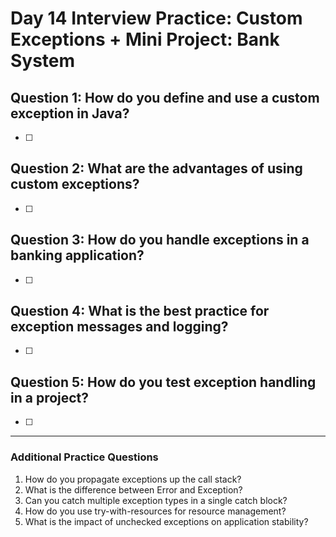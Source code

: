 # Day 14 Interview Practice: Custom Exceptions + Mini Project: Bank System

## Question 1: How do you define and use a custom exception in Java?
- [ ] 

## Question 2: What are the advantages of using custom exceptions?
- [ ] 

## Question 3: How do you handle exceptions in a banking application?
- [ ] 

## Question 4: What is the best practice for exception messages and logging?
- [ ] 

## Question 5: How do you test exception handling in a project?
- [ ] 

---

### Additional Practice Questions
1. How do you propagate exceptions up the call stack?
2. What is the difference between Error and Exception?
3. Can you catch multiple exception types in a single catch block?
4. How do you use try-with-resources for resource management?
5. What is the impact of unchecked exceptions on application stability? 